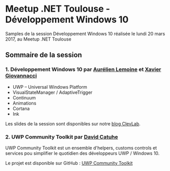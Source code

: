 # Meetup .NET Toulouse - Développement Windows 10
Samples de la session Développement Windows 10 réalisée le lundi 20 mars 2017, au Meetup .NET Toulouse

## Sommaire de la session
### 1. Développement Windows 10 par [Aurélien Lemoine](https://github.com/lemoinea) et [Xavier Giovannacci](https://github.com/XavClevLab)
* UWP – Universal Windows Platform
* VisualStateManager / AdaptiveTrigger
* Continuum
* Animations
* Cortana
* Ink

Les slides de la session sont disponibles sur notre [blog ClevLab](https://blog.clevlab.fr/2017/03/20/meetup-developpement-windows-10/).

### 2. UWP Community Toolkit par [David Catuhe](https://github.com/deltakosh)
UWP Community Toolkit est un ensemble d'helpers, customs controls et services pou simplifier le quotidien des développeurs UWP / Windows 10.

Le projet est disponible sur GitHub : [UWP Community Toolkit](https://github.com/Microsoft/UWPCommunityToolkit)


